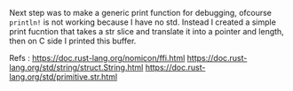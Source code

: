 Next step was to make a generic print function for debugging, ofcourse `println!` is not working because I have no std.
Instead I created a simple print fucntion that takes a str slice and translate it into a pointer and length, then on C side I printed this buffer.

Refs :
https://doc.rust-lang.org/nomicon/ffi.html
https://doc.rust-lang.org/std/string/struct.String.html
https://doc.rust-lang.org/std/primitive.str.html
